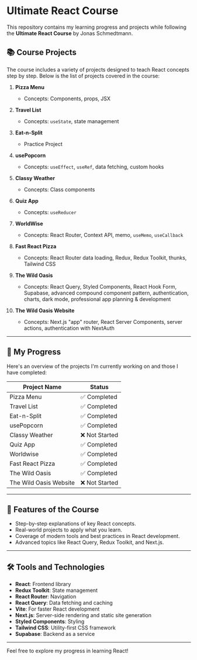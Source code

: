# Ultimate React Course

This repository contains my learning progress and projects while following the **Ultimate React Course** by Jonas Schmedtmann.

## 📚 Course Projects
The course includes a variety of projects designed to teach React concepts step by step. Below is the list of projects covered in the course:

1. **Pizza Menu**  
   - Concepts: Components, props, JSX  

2. **Travel List**  
   - Concepts: `useState`, state management  

3. **Eat-n-Split**  
   - Practice Project  

4. **usePopcorn**  
   - Concepts: `useEffect`, `useRef`, data fetching, custom hooks 

5. **Classy Weather**  
   - Concepts: Class components  

6. **Quiz App**  
   - Concepts: `useReducer`  

7. **WorldWise**  
   - Concepts: React Router, Context API, memo, `useMemo`, `useCallback`  

8. **Fast React Pizza**  
   - Concepts: React Router data loading, Redux, Redux Toolkit, thunks, Tailwind CSS  

9. **The Wild Oasis**  
   - Concepts: React Query, Styled Components, React Hook Form, Supabase, advanced compound component pattern, authentication, charts, dark mode, professional app planning & development  

10. **The Wild Oasis Website**  
    - Concepts: Next.js "app" router, React Server Components, server actions, authentication with NextAuth  

---

## 🚀 My Progress
Here's an overview of the projects I'm currently working on and those I have completed:

| Project Name           | Status       |
|------------------------|--------------|
| Pizza Menu             | ✅ Completed |
| Travel List            | ✅ Completed |
| Eat-n-Split            | ✅ Completed |
| usePopcorn             | ✅ Completed |
| Classy Weather         | ❌ Not Started |
| Quiz App               | ✅ Completed |
| Worldwise              | ✅ Completed |
| Fast React Pizza       | ✅ Completed |
| The Wild Oasis         | ✅ Completed |
| The Wild Oasis Website | ❌ Not Started |

---

## 🌟 Features of the Course
- Step-by-step explanations of key React concepts.
- Real-world projects to apply what you learn.
- Coverage of modern tools and best practices in React development.
- Advanced topics like React Query, Redux Toolkit, and Next.js.

---

## 🛠 Tools and Technologies
- **React**: Frontend library  
- **Redux Toolkit**: State management  
- **React Router**: Navigation  
- **React Query**: Data fetching and caching  
- **Vite**: For faster React development 
- **Next.js**: Server-side rendering and static site generation  
- **Styled Components**: Styling  
- **Tailwind CSS**: Utility-first CSS framework  
- **Supabase**: Backend as a service  

---

Feel free to explore my progress in learning React!